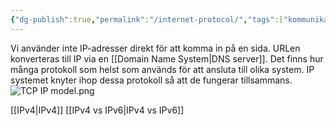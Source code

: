 ```yaml
---
{"dg-publish":true,"permalink":"/internet-protocol/","tags":["kommunikationssystem"]}
---
```


Vi använder inte IP-adresser direkt för att komma in på en sida. URLen konverteras till IP via en [[Domain Name System\|DNS server]]. Det finns hur många protokoll som helst som används för att ansluta till olika system. IP systemet knyter ihop dessa protokoll så att de fungerar tillsammans.
![TCP IP model.png](/img/user/images/TCP%20IP%20model.png)

[[IPv4\|IPv4]]
[[IPv4 vs IPv6\|IPv4 vs IPv6]]
